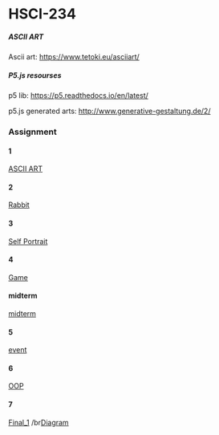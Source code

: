 # HSCI-234

##### ASCII ART

Ascii art: https://www.tetoki.eu/asciiart/

##### P5.js resourses

p5 lib: https://p5.readthedocs.io/en/latest/

p5.js generated arts: http://www.generative-gestaltung.de/2/

### Assignment
#### 1
[ASCII ART](https://yixinc17.github.io/HSCI-234/assignment1/)
#### 2
[Rabbit](https://yixinc17.github.io/HSCI-234/assignment2/)
#### 3
[Self Portrait](https://yixinc17.github.io/HSCI-234/assignment3/)
#### 4
[Game](https://yixinc17.github.io/HSCI-234/assignment4/)
#### midterm
[midterm](https://yixinc17.github.io/HSCI-234/midterm/)
#### 5
[event](https://yixinc17.github.io/HSCI-234/assignment5/)
#### 6
[OOP](https://yixinc17.github.io/HSCI-234/assignment6/)
#### 7
[Final_1](https://yixinc17.github.io/HSCI-234/assignment7/)
/br[Diagram](https://www.figma.com/file/owXfMgU2sJLu58nSwI50G0/Untitled?node-id=0%3A1&t=uCuBZoNVwzOv6aCN-1)

